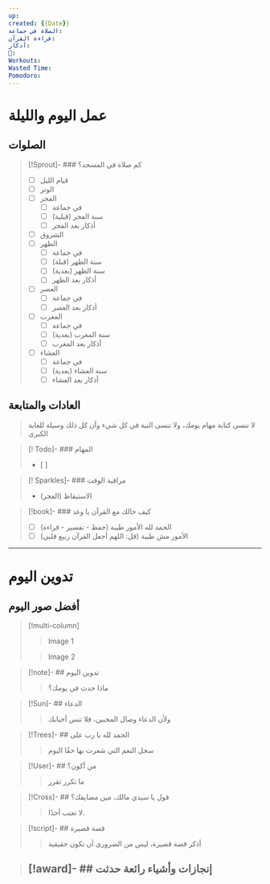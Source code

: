```yaml
---
up: 
created: {{Date}}
الصلاة في جماعة: 
قراءة القرآن: 
أذكار: 
🚫: 
Workouts: 
Wasted Time: 
Pomodoro:
---
```

# عمل اليوم والليلة
## الصلوات
>[!Sprout]- ### كم صلاة في المسجد؟
> - [ ] قيام الليل
> - [ ] الوتر
> - [ ] الفجر
> 	- [ ] في جماعة
>	- [ ] سنة الفجر (قبلية)
>	- [ ] أذكار بعد الفجر
> - [ ] الشروق
> - [ ] الظهر
> 	- [ ] في جماعة
> 	- [ ] سنة الظهر (قبلة)
> 	- [ ] سنة الظهر (بعدية)
> 	- [ ] أذكار بعد الظهر
> - [ ] العصر
> 	- [ ]  في جماعة
> 	- [ ] أذكار بعد العصر
> - [ ] المغرب
> 	- [ ]  في جماعة
> 	- [ ] سنة المغرب (بعدية)
> 	- [ ] أذكار بعد المغرب
> - [ ] العشاء
> 	- [ ]  في جماعة
> 	- [ ] سنة العشاء (بعدية)
> 	- [ ] أذكار بعد العشاء
## العادات والمتابعة
> لا تنسى كتابة مهام يومك، ولا تنسى النية في كل شيء وأن كل ذلك وسيلة للغاية الكبرى

> [! Todo]- ### المهام
> - [ ] 

> [! Sparkles]- ### مراقبة الوقت
> - (الفجر) الاستيقاظ

>[!book]- ### كيف حالك مع القرآن يا وغد
> - [ ] الحمد لله الأمور طيبة (حفظ - تفسير - قراءة)
> - [ ] الأمور مش طيبة (قل: اللهم أجعل القرآن ربيع قلبي)

---
# تدوين اليوم
## أفضل صور اليوم
> [!multi-column]
> 
> > Image 1
> 
> > Image 2

> [!note]- ## تدوين اليوم
> > ماذا حدث في يومك؟

>[!Sun]- ## الدعاء
> >ولأن الدعاء وصال المحبين، فلا تنس أحبابك

>[!Trees]- ## الحمد لله يا رب على
> >  سجل النعم التي شعرت بها حقًا اليوم

> [!User]- ## من أكون؟
> > ما تكرر تقرر

> [!Cross]- ## قول يا سيدي مالك، مين مضايقك؟
> >لا تغتب أحدًا.

> [!script]- ## قصة قصيرة
> > أذكر قصة قصيرة، ليس من الضروري أن تكون حقيقية 

> [!award]- ## إنجازات وأشياء رائعة حدثت
> -
